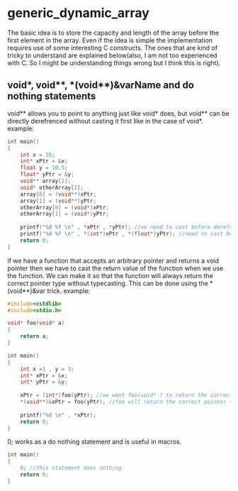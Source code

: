 # generic_dynamic_array
The basic idea is to store the capacity and length of the array before the first element in the array. Even if the idea is simple the implementation requires use of some interesting C constructs. The ones that are kind of tricky to understand are explained below(also, I am not too experienced with C. So I might be understanding things wrong but I think this is right).

## void*, void**, \*(void**)&varName and do nothing statements
void** allows you to point to anything just like void* does, but void** can be directly derefrenced without casting it first like in the case of void*.
example:
```C
int main()
{
	int x = 10;
	int* xPtr = &x;
	float y = 10.5;
	float* yPtr = &y;
	void** array[2];
	void* otherArray[2];
	array[0] = (void**)xPtr;
	array[1] = (void**)yPtr;
	otherArray[0] = (void*)xPtr;
	otherArray[1] = (void*)yPtr;
	
	printf("%d %f \n" , *xPtr , *yPtr); //no need to cast before derefrencing for void**
	printf("%d %f \n" , *(int*)xPtr , *(float*)yPtr); //need to cast before derefrencing for void*
	return 0; 
}
```
if we have a function that accepts an arbitrary pointer and returns a void pointer then we have to cast the return value of the function when we use the function. We can make it so that the function will always return the correct pointer type without typecasting. This can be done using the \*(void**)&var trick.
example:
```C
#include<cstdlib>
#include<stdio.h>

void* foo(void* a)
{
	return a;
}

int main()
{
	int x =1 , y = 3;
	int* xPtr = &x;
	int* yPtr = &y;
	
	xPtr = (int*)foo(yPtr); //we want foo(void* ) to return the correct pointertype without us typecasting it
	*(void**)&xPtr = foo(yPtr); //foo will return the correct pointer type
	
	printf("%d \n" , *xPtr);
	return 0;
}
```
0; works as a do nothing statement and is useful in macros.
```C
int main()
{
	0; //this statement does nothing
	return 0;
}
```
